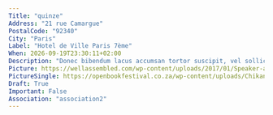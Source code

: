 ```yaml
---
Title: "quinze"
Address: "21 rue Camargue"
PostalCode: "92340"
City: "Paris"
Label: "Hotel de Ville Paris 7ème"
When: 2026-09-19T23:30:11+02:00
Description: "Donec bibendum lacus accumsan tortor suscipit, vel sollicitudin velit eleifend. Etiam convallis tempus tempor."
Picture: https://wellassembled.com/wp-content/uploads/2017/01/Speaker-at-podium.jpg
PictureSingle: https://openbookfestival.co.za/wp-content/uploads/Chikane-Breaking-a-Rainbow-300x500.jpg
Draft: True
Important: False
Association: "association2"
---
```

